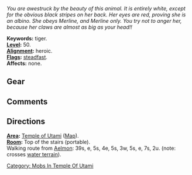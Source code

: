 *You are awestruck by the beauty of this animal.* *It is entirely white,
except for the obvious black stripes on her back. Her eyes are red,
proving she is an albino. She obeys Merline, and Merline only. You try
not to anger her, because her claws are almost as big as your head!!*

**Keywords:** tiger.  
**[Level](Level "wikilink"):** 50.  
**[Alignment](Alignment "wikilink"):** heroic.  
**[Flags](:Category:_Mob_Types "wikilink"):**
[steadfast](Sentinel_Mobs "wikilink").  
**Affects:** none.  

## Gear

## Comments

## Directions

**[Area](:Category:_Areas "wikilink"):** [Temple of
Utami](:Category:_Temple_Of_Utami "wikilink")
([Map](Temple_Of_Utami_Map "wikilink")).  
**[Room](:Category:_Rooms "wikilink"):** Top of the stairs (portable).  
Walking route from [Aelmon](Aelmon "wikilink"): 39s, e, 5s, 4e, 5s, 3w,
5s, e, 7s, 2u. (note: crosses [water
terrain](Water_Terrain "wikilink")).  

[Category: Mobs In Temple Of
Utami](Category:_Mobs_In_Temple_Of_Utami "wikilink")
